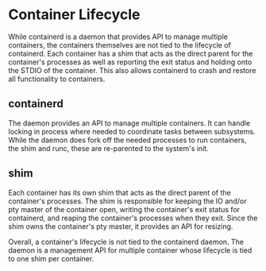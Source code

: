 # Container Lifecycle

While containerd is a daemon that provides API to manage multiple containers, the containers themselves are not tied to the lifecycle of containerd.  Each container has a shim that acts as the direct parent for the container's processes as well as reporting the exit status and holding onto the STDIO of the container.  This also allows containerd to crash and restore all functionality to containers.


## containerd

The daemon provides an API to manage multiple containers.  It can handle locking in process where needed to coordinate tasks between subsystems.  While the daemon does fork off the needed processes to run containers, the shim and runc, these are re-parented to the system's init.

## shim

Each container has its own shim that acts as the direct parent of the container's processes.  The shim is responsible for keeping the IO and/or pty master of the container open, writing the container's exit status for containerd, and reaping the container's processes when they exit.  Since the shim owns the container's pty master, it provides an API for resizing.

Overall, a container's lifecycle is not tied to the containerd daemon.  The daemon is a management API for multiple container whose lifecycle is tied to one shim per container.
